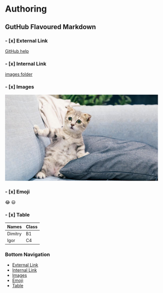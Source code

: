# Authoring
## GutHub Flavoured Markdown

### - [x] External Link

[GitHub help](https://help.github.com/en)

### - [x] Internal Link

[images folder](images)

### - [x] Images

![cat](images/4c672ce6-1703-48ed-af3d-a823b6e6753a_16x9_1200x676.jpeg)

### - [x] Emoji

:joy:
:smiley:

### - [x] Table

| Names       | Class       |
| ----------- | ----------- |
| Dimitry     | B1          |
| Igor        | C4          |

### Bottom Navigation

- [External Link](#x-external-link)
- [Internal Link](#x-internal-link) 
- [Images](#x-images)
- [Emoji](#x-emoji)
- [Table](#x-table)